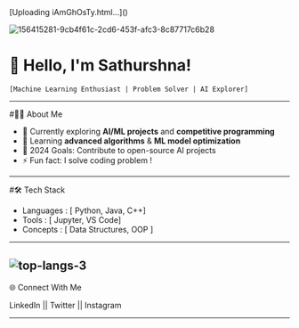 
<!---
sathurshna/sathurshna is a ✨ special ✨ repository because its `README.md` (this file) appears on your GitHub profile.
You can click the Preview link to take a look at your changes.
--->[Uploading iAmGhOsTy.html…]()

![156415281-9cb4f61c-2cd6-453f-afc3-8c87717c6b28](https://github.com/user-attachments/assets/4fad5d1d-6350-4bac-9217-0b146acbb5a8)

# 💫 Hello, I'm Sathurshna! 
    [Machine Learning Enthusiast | Problem Solver | AI Explorer]

-----------------------------------------------------------------------------------

#👩‍💻 About Me
- 🔭 Currently exploring **AI/ML projects** and **competitive programming**
- 🌱 Learning **advanced algorithms** & **ML model optimization**
- 🎯 2024 Goals: Contribute to open-source AI projects
- ⚡ Fun fact: I solve coding problem !

-----------------------------------------------------------------------------------

#🛠️ Tech Stack
- Languages : [ Python, Java, C++]
- Tools     : [ Jupyter, VS Code]
- Concepts  : [ Data Structures, OOP ]

------------------------------------------------------------------------------------
![top-langs-3](https://github.com/user-attachments/assets/e3c8518d-1ede-44c0-8ba8-5dd2d2e3a64a)
-----------------------------------------------------------------------------------

  🌐 Connect With Me
  
  LinkedIn || Twitter  || Instagram

  ----------------------------------------------------------------------------------
